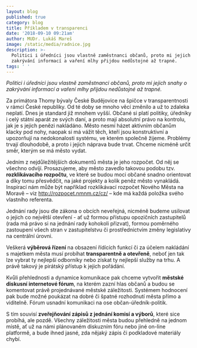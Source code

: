 ```yaml
---
layout: blog
published: true
category: blog
title: Příkladem v transparenci
date: '2018-09-10 09:21am'
author: MUDr. Lukáš Mareš
image: /static/media/radnice.jpg
description: >-
  Politici i úředníci jsou vlastně zaměstnanci občanů, proto mi jejich snahy o
  zakrývání informací a vaření mlhy přijdou nedůstojné až trapné.
tags: ' '
---
```

_Politici i úředníci jsou vlastně zaměstnanci občanů, proto mi jejich snahy o zakrývání informací a vaření mlhy přijdou nedůstojné až trapné._

Za primátora Thomy bývaly České Budějovice na špičce v transparentnosti v rámci České republiky. Od té doby se mnoho věcí změnilo a už to zdaleka neplatí. Dnes je standard již mnohem vyšší. Občané si platí politiky, úředníky i celý státní aparát ze svých daní, a proto mají absolutní právo na kontrolu, jak je s jejich penězi nakládáno. Město nesmí házet aktivním občanům klacky pod nohy, naopak si má vážit těch, kteří jsou konstruktivní a upozorňují na nedokonalosti systému, ve kterém společně žijeme. Problémy trvají dlouhodobě, a proto i jejich náprava bude trvat. Chceme nicméně určit směr, kterým se má město vydat.

Jedním z nejdůležitějších dokumentů města je jeho rozpočet. Od něj se všechno odvíjí. Prosazujeme, aby město zavedlo takovou podobu tzv. **rozklikávacího rozpočtu**, ve které se budou moci občané snadno orientovat a díky tomu přesvědčit, na jaké projekty a kolik peněz město vynakládá. Inspirací nám může být například rozklikávací rozpočet Nového Města na Moravě – viz <http://rozpocet.nmnm.cz/cz/> – kde má každá položka svého vlastního referenta.

Jednání rady jsou dle zákona o obcích neveřejná, nicméně budeme usilovat o jejich co největší otevření - ať už formou přístupu opozičních zastupitelů (rada má právo si na jednání rady kohokoli přizvat), formou poměrného zastoupení všech stran v zastupitelstvu či prostřednictvím změny legislativy na centrální úrovni.

Veškerá **výběrová řízení** na obsazení řídících funkcí či za účelem nakládání s majetkem města musí probíhat **transparentně a otevřeně**, neboť jen tak lze vybrat ty nejlepší odborníky nebo získat ty nejlepší služby na trhu. A právě takový je pirátský přístup k jejich pořádání.

Kvůli přehlednosti a dynamice komunikace pak chceme vytvořit **městské diskusní internetové fórum**, na kterém zazní hlas občanů a budou se komentovat právě projednávané městské záležitosti. Systémem hodnocení pak bude možné poukázat na dobré či špatné rozhodnutí města přímo a viditelně. Fórum usnadní komunikaci na ose občan-úředník-politik.

S tím souvisí **zveřejňování zápisů z jednání komisí a výborů**, které sice probíhá, ale pozdě. Všechny záležitosti města budou přehledně na jednom místě, ať už na námi plánovaném diskuzním fóru nebo jiné on-line platformě, a bude ihned jasné, zda nějaký zápis či podkladové materiály chybí.
